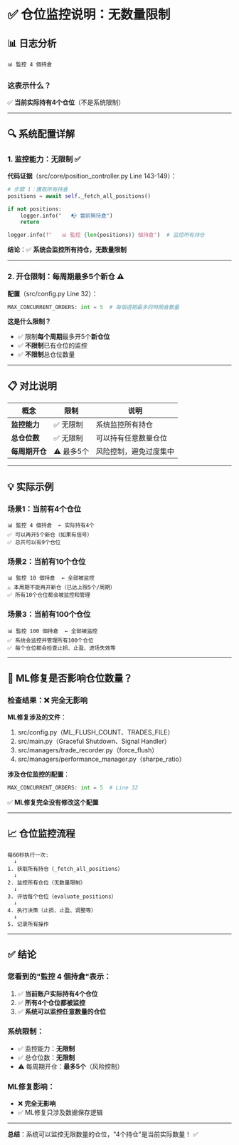 # ✅ 仓位监控说明：无数量限制

## 📊 日志分析

```
📊 監控 4 個持倉
```

### **这表示什么？**

✅ **当前实际持有4个仓位**（不是系统限制）

---

## 🔍 系统配置详解

### **1. 监控能力：无限制** ✅

**代码证据**（src/core/position_controller.py Line 143-149）：
```python
# 步驟 1：獲取所有持倉
positions = await self._fetch_all_positions()

if not positions:
    logger.info("   📭 當前無持倉")
    return

logger.info(f"   📊 監控 {len(positions)} 個持倉")  # 监控所有持仓
```

**结论**：✅ **系统会监控所有持仓，无数量限制**

---

### **2. 开仓限制：每周期最多5个新仓** ⚠️

**配置**（src/config.py Line 32）：
```python
MAX_CONCURRENT_ORDERS: int = 5  # 每個週期最多同時開倉數量
```

**这是什么限制？**
- ✅ 限制**每个周期**最多开5个**新仓位**
- ✅ **不限制**已有仓位的监控
- ✅ **不限制**总仓位数量

---

## 📋 对比说明

| 概念 | 限制 | 说明 |
|------|------|------|
| **监控能力** | ✅ 无限制 | 系统监控所有持仓 |
| **总仓位数** | ✅ 无限制 | 可以持有任意数量仓位 |
| **每周期开仓** | ⚠️ 最多5个 | 风险控制，避免过度集中 |

---

## 💡 实际示例

### **场景1：当前有4个仓位**
```
📊 監控 4 個持倉  ← 实际持有4个
✅ 可以再开5个新仓（如果有信号）
✅ 总共可以有9个仓位
```

### **场景2：当前有10个仓位**
```
📊 監控 10 個持倉  ← 全部被监控
⚠️ 本周期不能再开新仓（已达上限5个/周期）
✅ 所有10个仓位都会被监控和管理
```

### **场景3：当前有100个仓位**
```
📊 監控 100 個持倉  ← 全部被监控
✅ 系统会监控并管理所有100个仓位
✅ 每个仓位都会检查止损、止盈、进场失效等
```

---

## 🔧 ML修复是否影响仓位数量？

### **检查结果**：❌ **完全无影响**

**ML修复涉及的文件**：
1. src/config.py（ML_FLUSH_COUNT、TRADES_FILE）
2. src/main.py（Graceful Shutdown、Signal Handler）
3. src/managers/trade_recorder.py（force_flush）
4. src/managers/performance_manager.py（sharpe_ratio）

**涉及仓位监控的配置**：
```python
MAX_CONCURRENT_ORDERS: int = 5  # Line 32
```

✅ **ML修复完全没有修改这个配置**

---

## 📈 仓位监控流程

```
每60秒执行一次:
  ↓
1. 获取所有持仓（_fetch_all_positions）
  ↓
2. 监控所有仓位（无数量限制）
  ↓
3. 评估每个仓位（evaluate_positions）
  ↓
4. 执行决策（止损、止盈、调整等）
  ↓
5. 记录所有操作
```

---

## ✅ 结论

### **您看到的"監控 4 個持倉"表示**：
1. ✅ **当前账户实际持有4个仓位**
2. ✅ **所有4个仓位都被监控**
3. ✅ **系统可以监控任意数量的仓位**

### **系统限制**：
- ✅ 监控能力：**无限制**
- ✅ 总仓位数：**无限制**
- ⚠️ 每周期开仓：**最多5个**（风险控制）

### **ML修复影响**：
- ❌ **完全无影响**
- ✅ ML修复只涉及数据保存逻辑

---

**总结**：系统可以监控无限数量的仓位，"4个持仓"是当前实际数量！ ✅
